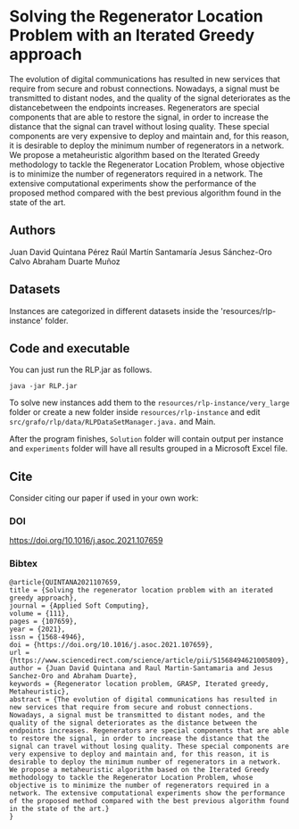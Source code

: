 # Solving the Regenerator Location Problem with an Iterated Greedy approach

The evolution of digital communications has resulted in new services that require from secure and robust connections. Nowadays, a signal must be transmitted to distant nodes, and the quality of the signal deteriorates as the distancebetween the endpoints increases. Regenerators are special components that are able to restore the signal, in order to increase the distance that the signal can travel without losing quality. These special components are very expensive to deploy and maintain and, for this reason, it is desirable to deploy the minimum number of regenerators in a network. We propose a metaheuristic algorithm based on the Iterated Greedy methodology to tackle the Regenerator Location Problem, whose objective is to minimize the number of regenerators required in a network. The extensive computational experiments show the performance of the proposed method compared with the best previous algorithm found in the state of the art.


## Authors
Juan David Quintana Pérez
Raúl Martín Santamaría
Jesus Sánchez-Oro Calvo
Abraham Duarte Muñoz

## Datasets

Instances are categorized in different datasets inside the 'resources/rlp-instance' folder. 

## Code and executable

You can just run the RLP.jar as follows.

```
java -jar RLP.jar
```

To solve new instances add them to the `resources/rlp-instance/very_large` folder or create a new folder inside `resources/rlp-instance` and edit `src/grafo/rlp/data/RLPDataSetManager.java.` and Main.

After the program finishes, `Solution` folder will contain output per instance and `experiments` folder will have all results grouped in a Microsoft Excel file.


## Cite

Consider citing our paper if used in your own work:

### DOI
https://doi.org/10.1016/j.asoc.2021.107659

### Bibtex
```
@article{QUINTANA2021107659,
title = {Solving the regenerator location problem with an iterated greedy approach},
journal = {Applied Soft Computing},
volume = {111},
pages = {107659},
year = {2021},
issn = {1568-4946},
doi = {https://doi.org/10.1016/j.asoc.2021.107659},
url = {https://www.sciencedirect.com/science/article/pii/S1568494621005809},
author = {Juan David Quintana and Raul Martin-Santamaria and Jesus Sanchez-Oro and Abraham Duarte},
keywords = {Regenerator location problem, GRASP, Iterated greedy, Metaheuristic},
abstract = {The evolution of digital communications has resulted in new services that require from secure and robust connections. Nowadays, a signal must be transmitted to distant nodes, and the quality of the signal deteriorates as the distance between the endpoints increases. Regenerators are special components that are able to restore the signal, in order to increase the distance that the signal can travel without losing quality. These special components are very expensive to deploy and maintain and, for this reason, it is desirable to deploy the minimum number of regenerators in a network. We propose a metaheuristic algorithm based on the Iterated Greedy methodology to tackle the Regenerator Location Problem, whose objective is to minimize the number of regenerators required in a network. The extensive computational experiments show the performance of the proposed method compared with the best previous algorithm found in the state of the art.}
}
```

